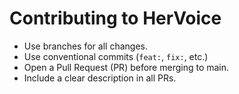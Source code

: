 # Contributing to HerVoice

- Use branches for all changes.
- Use conventional commits (`feat:`, `fix:`, etc.)
- Open a Pull Request (PR) before merging to main.
- Include a clear description in all PRs.
